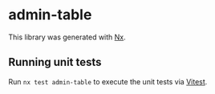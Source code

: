 # admin-table

This library was generated with [Nx](https://nx.dev).

## Running unit tests

Run `nx test admin-table` to execute the unit tests via [Vitest](https://vitest.dev/).
